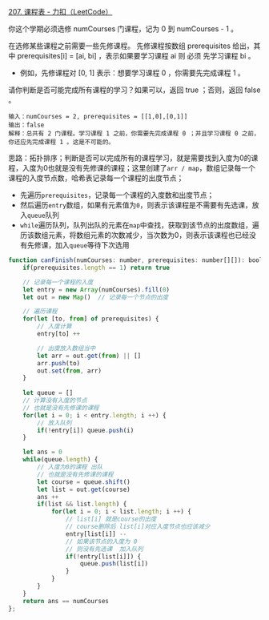 [207. 课程表 - 力扣（LeetCode）](https://leetcode.cn/problems/course-schedule/)

你这个学期必须选修 numCourses 门课程，记为 0 到 numCourses - 1 。

在选修某些课程之前需要一些先修课程。 先修课程按数组 prerequisites 给出，其中 prerequisites[i] = [ai, bi] ，表示如果要学习课程 ai 则 必须 先学习课程  bi 。

* 例如，先修课程对 [0, 1] 表示：想要学习课程 0 ，你需要先完成课程 1 。

请你判断是否可能完成所有课程的学习？如果可以，返回 true ；否则，返回 false 。

```
输入：numCourses = 2, prerequisites = [[1,0],[0,1]]
输出：false
解释：总共有 2 门课程。学习课程 1 之前，你需要先完成课程 0 ；并且学习课程 0 之前，你还应先完成课程 1 。这是不可能的。
```

思路：拓扑排序；判断是否可以完成所有的课程学习，就是需要找到入度为0的课程，入度为0也就是没有先修课的课程；这里创建了`arr / map`，数组记录每一个课程的入度节点数，哈希表记录每一个课程的出度节点；

* 先遍历`prerequisites`，记录每一个课程的入度数和出度节点；
* 然后遍历`entry`数组，如果有元素值为`0`，则表示该课程是不需要有先选课，放入`queue`队列
* `while`遍历队列，队列出队的元素在`map`中查找，获取到该节点的出度数组，遍历该数组元素，将数组元素的次数减少，当次数为0，则表示该课程也已经没有先修课，加入`queue`等待下次选用

```js
function canFinish(numCourses: number, prerequisites: number[][]): boolean {
    if(prerequisites.length == 1) return true

    // 记录每一个课程的入度
    let entry = new Array(numCourses).fill(0)
    let out = new Map()  // 记录每一个节点的出度

    // 遍历课程
    for(let [to, from] of prerequisites) {
        // 入度计算
        entry[to] ++

        // 出度放入数组当中
        let arr = out.get(from) || []
        arr.push(to)
        out.set(from, arr)
    }
    
    let queue = []
    // 计算没有入度的节点 
    // 也就是没有先修课的课程
    for(let i = 0; i < entry.length; i ++) {
        // 放入队列
        if(!entry[i]) queue.push(i)
    }

    let ans = 0
    while(queue.length) {
        // 入度为0的课程 出队
        // 也就是没有先修课的课程
        let course = queue.shift()
        let list = out.get(course)
        ans ++
        if(list && list.length) {
            for(let i = 0; i < list.length; i ++) {
                // list[i] 就是course的出度
                // course删除后 list[i]对应入度节点也应该减少
                entry[list[i]] --
                // 如果该节点的入度为 0
                // 则没有先选课  加入队列
                if(!entry[list[i]]) {
                    queue.push(list[i])
                }
            }
        }
    }
    return ans == numCourses
};
```

